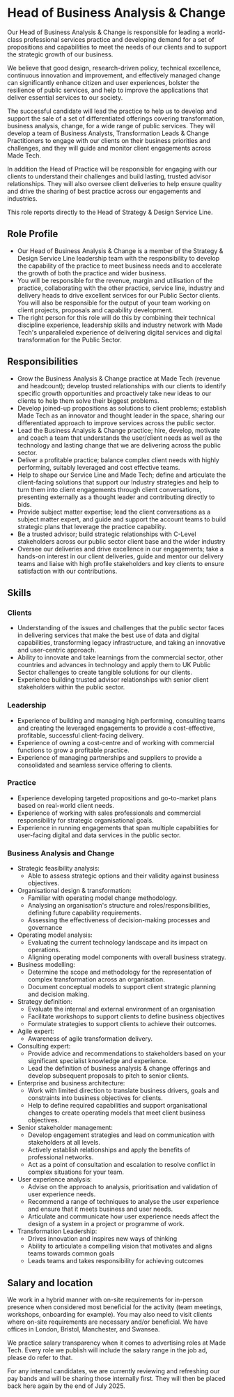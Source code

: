 # Head of Business Analysis & Change 

Our Head of Business Analysis & Change is responsible for leading a world-class professional services practice and developing demand for a set of propositions and capabilities to meet the needs of our clients and to support the strategic growth of our business.

We believe that good design, research-driven policy, technical excellence, continuous innovation and improvement, and effectively managed change can significantly enhance citizen and user experiences, bolster the resilience of public services, and help to improve the applications that deliver essential services to our society.

The successful candidate will lead the practice to help us to develop and support the sale of a set of differentiated offerings covering transformation, business analysis, change, for a wide range of public services. They will develop a team of Business Analysts, Transformation Leads & Change Practitioners to engage with our clients on their business priorities and challenges, and they will guide and monitor client engagements across Made Tech. 

In addition the Head of Practice will be responsible for engaging with our clients to understand their challenges and build lasting, trusted advisor relationships. They will also oversee client deliveries to help ensure quality and drive the sharing of best practice across our engagements and industries.

This role reports directly to the Head of Strategy & Design Service Line.

## Role Profile

* Our Head of Business Analysis & Change is a member of the Strategy & Design Service Line leadership team with the responsibility to develop the capability of the practice to meet business needs and to accelerate the growth of both the practice and wider business.
* You will be responsible for the revenue, margin and utilisation of the practice, collaborating with the other practice, service line, industry and delivery heads to drive excellent services for our Public Sector clients. You will also be responsible for the output of your team working on client projects, proposals and capability development. 
* The right person for this role will do this by combining their technical discipline experience, leadership skills and industry network with Made Tech's unparalleled experience of delivering digital services and digital transformation for the Public Sector.

## Responsibilities

* Grow the Business Analysis & Change practice at Made Tech (revenue and headcount); develop trusted relationships with our clients to identify specific growth opportunities and proactively take new ideas to our clients to help them solve their biggest problems.
* Develop joined-up propositions as solutions to client problems; establish Made Tech as an innovator and thought leader in the space, sharing our differentiated approach to improve services across the public sector.
* Lead the Business Analysis & Change practice; hire, develop, motivate and coach a team that understands the user/client needs as well as the technology and lasting change that we are delivering across the public sector.
* Deliver a profitable practice; balance complex client needs with highly performing, suitably leveraged and cost effective teams.
* Help to shape our Service Line and Made Tech; define and articulate the client-facing solutions that support our Industry strategies and help to turn them into client engagements through client conversations, presenting externally as a thought leader and contributing directly to bids.
* Provide subject matter expertise; lead the client conversations as a subject matter expert, and guide and support the account teams to build strategic plans that leverage the practice capability. 
* Be a trusted advisor; build strategic relationships with C-Level stakeholders across our public sector client base and the wider industry
* Oversee our deliveries and drive excellence in our engagements; take a hands-on interest in our client deliveries, guide and mentor our delivery teams and liaise with high profile stakeholders and key clients to ensure satisfaction with our contributions.

## Skills

### Clients

* Understanding of the issues and challenges that the public sector faces in delivering services that make the best use of data and digital capabilities, transforming legacy infrastructure, and taking an innovative and user-centric approach.
* Ability to innovate and take learnings from the commercial sector, other countries and advances in technology and apply them to UK Public Sector challenges to create tangible solutions for our clients.
* Experience building trusted advisor relationships with senior client stakeholders within the public sector.

### Leadership 

* Experience of building and managing high performing, consulting teams and creating the leveraged engagements to provide a cost-effective, profitable, successful client-facing delivery.
* Experience of owning a cost-centre and of working with commercial functions to grow a profitable practice.
* Experience of managing partnerships and suppliers to provide a consolidated and seamless service offering to clients.

### Practice 

* Experience developing targeted propositions and go-to-market plans based on real-world client needs.
* Experience of working with sales professionals and commercial responsibility for strategic organisational goals.
* Experience in running engagements that span multiple capabilities for user-facing digital and data services in the public sector.

### Business Analysis and Change

* Strategic feasibility analysis:
    * Able to assess strategic options and their validity against business objectives. 
* Organisational design & transformation: 
    * Familiar with operating model change methodology.
    * Analysing an organisation's structure and roles/responsibilities, defining future capability requirements.
    * Assessing the effectiveness of decision-making processes and governance
* Operating model analysis:
    * Evaluating the current technology landscape and its impact on operations. 
    * Aligning operating model components with overall business strategy. 
* Business modelling:
    * Determine the scope and methodology for the representation of complex transformation across an organisation.
    * Document conceptual models to support client strategic planning and decision making.
* Strategy definition: 
    * Evaluate the internal and external environment of an organisation 
    * Facilitate workshops to support clients to define business objectives
    * Formulate strategies to support clients to achieve their outcomes.
* Agile expert:
    * Awareness of agile transformation delivery.
* Consulting expert: 
    * Provide advice and recommendations to stakeholders based on your significant specialist knowledge and experience.
    * Lead the definition of business analysis & change offerings and develop subsequent proposals to pitch to senior clients.
* Enterprise and business architecture:
    * Work with limited direction to translate business drivers, goals and constraints into business objectives for clients.
    * Help to define required capabilities and support organisational changes to create operating models that meet client business objectives.
* Senior stakeholder management: 
    * Develop engagement strategies and lead on communication with stakeholders at all levels.
    * Actively establish relationships and apply the benefits of professional networks.
    * Act as a point of consultation and escalation to resolve conflict in complex situations for your team.
* User experience analysis: 
    * Advise on the approach to analysis, prioritisation and validation of user experience needs.
    * Recommend a range of techniques to analyse the user experience and ensure that it meets business and user needs.
    * Articulate and communicate how user experience needs affect the design of a system in a project or programme of work.
* Transformation Leadership:
    * Drives innovation and inspires new ways of thinking 
    * Ability to articulate a compelling vision that motivates and aligns teams towards common goals 
    * Leads teams and takes responsibility for achieving outcomes

## Salary and location

We work in a hybrid manner with on-site requirements for in-person presence when considered most beneficial for the activity (team meetings, workshops, onboarding for example). You may also need to visit clients where on-site requirements are necessary and/or beneficial. We have offices in London, Bristol, Manchester, and Swansea.

We practice salary transparency when it comes to advertising roles at Made Tech. Every role we publish will include the salary range in the job ad, please do refer to that.

For any internal candidates, we are currently reviewing and refreshing our pay bands and will be sharing those internally first. They will then be placed back here again by the end of July 2025.


